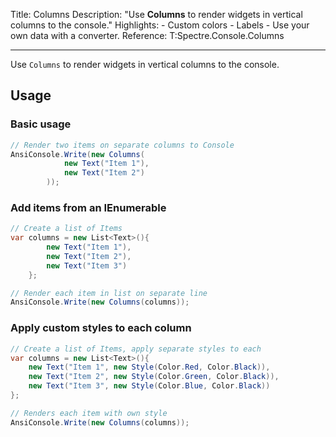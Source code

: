 Title: Columns
Description: "Use **Columns** to render widgets in vertical columns to the console."
Highlights:
    - Custom colors
    - Labels
    - Use your own data with a converter.
Reference: T:Spectre.Console.Columns

---

Use `Columns` to render widgets in vertical columns to the console.

<?# AsciiCast cast="columns" /?>

## Usage

### Basic usage

```csharp
// Render two items on separate columns to Console
AnsiConsole.Write(new Columns(
            new Text("Item 1"),
            new Text("Item 2")
        ));
```

### Add items from an IEnumerable

```csharp
// Create a list of Items
var columns = new List<Text>(){
        new Text("Item 1"),
        new Text("Item 2"),
        new Text("Item 3")
    };

// Render each item in list on separate line
AnsiConsole.Write(new Columns(columns));
```

### Apply custom styles to each column

```csharp
// Create a list of Items, apply separate styles to each
var columns = new List<Text>(){
    new Text("Item 1", new Style(Color.Red, Color.Black)),
    new Text("Item 2", new Style(Color.Green, Color.Black)),
    new Text("Item 3", new Style(Color.Blue, Color.Black))
};

// Renders each item with own style
AnsiConsole.Write(new Columns(columns));
```

